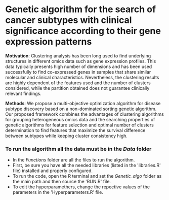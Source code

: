 # Genetic algorithm for the search of cancer subtypes with clinical significance according to their gene expression patterns

**Motivation**: Clustering analysis has been long used to find underlying structures in different omics data such as gene expression profiles. This data typically presents high number of dimensions and has been used successfully to find co-expressed genes in samples that share similar molecular and clinical characteristics. Nevertheless, the clustering results are highly dependent of the features used and the number of clusters considered, while the partition obtained does not guarantee clinically relevant findings.

**Methods**: We propose a multi-objective optimization algorithm for disease subtype discovery based on a non-dominated sorting genetic algorithm. Our proposed framework combines the advantages of clustering algorithms for grouping heterogeneous omics data and the searching properties of genetic algorithms for feature selection and optimal number of clusters determination to find features that maximize the survival difference between subtypes while keeping cluster consistency high.

### To run the algorithm all the data must be in the *Data* folder

* In the *Functions* folder are all the files to run the algorithm.
* First, be sure you have all the needed libraries (listed in the 'libraries.R' file) installed and properly configured.
* To run the code, open the R terminal and set the *Genetic_algo* folder as the main path and then source the 'RUN.R' file.
* To edit the hyperparamethers, change the repective values of the parameters in the 'Hyperparameters.R' file.

